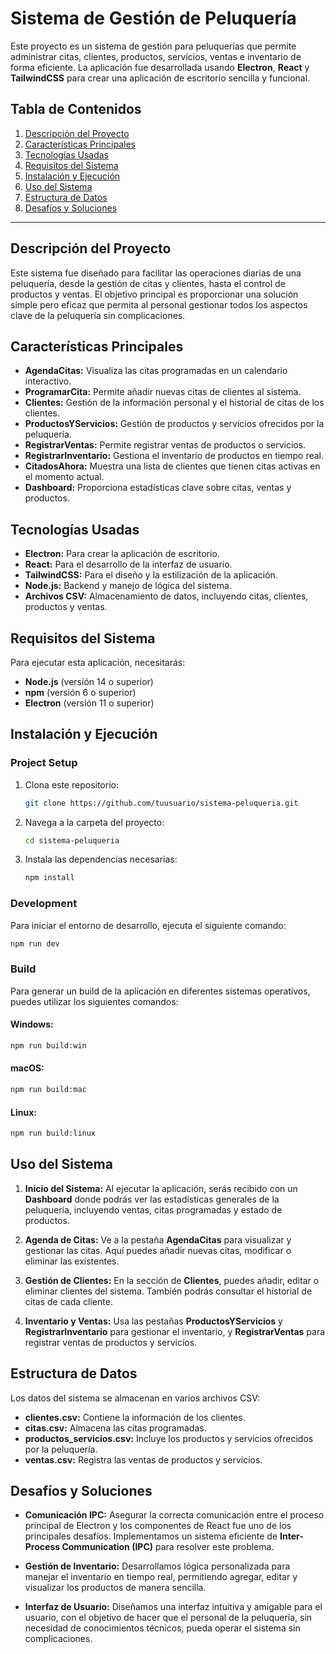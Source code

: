 # **Sistema de Gestión de Peluquería**

Este proyecto es un sistema de gestión para peluquerías que permite administrar citas, clientes, productos, servicios, ventas e inventario de forma eficiente. La aplicación fue desarrollada usando **Electron**, **React** y **TailwindCSS** para crear una aplicación de escritorio sencilla y funcional.

## **Tabla de Contenidos**
1. [Descripción del Proyecto](#descripción-del-proyecto)
2. [Características Principales](#características-principales)
3. [Tecnologías Usadas](#tecnologías-usadas)
4. [Requisitos del Sistema](#requisitos-del-sistema)
5. [Instalación y Ejecución](#instalación-y-ejecución)
6. [Uso del Sistema](#uso-del-sistema)
7. [Estructura de Datos](#estructura-de-datos)
8. [Desafíos y Soluciones](#desafíos-y-soluciones)

---

## **Descripción del Proyecto**
Este sistema fue diseñado para facilitar las operaciones diarias de una peluquería, desde la gestión de citas y clientes, hasta el control de productos y ventas. El objetivo principal es proporcionar una solución simple pero eficaz que permita al personal gestionar todos los aspectos clave de la peluquería sin complicaciones.

## **Características Principales**
- **AgendaCitas:** Visualiza las citas programadas en un calendario interactivo.
- **ProgramarCita:** Permite añadir nuevas citas de clientes al sistema.
- **Clientes:** Gestión de la información personal y el historial de citas de los clientes.
- **ProductosYServicios:** Gestión de productos y servicios ofrecidos por la peluquería.
- **RegistrarVentas:** Permite registrar ventas de productos o servicios.
- **RegistrarInventario:** Gestiona el inventario de productos en tiempo real.
- **CitadosAhora:** Muestra una lista de clientes que tienen citas activas en el momento actual.
- **Dashboard:** Proporciona estadísticas clave sobre citas, ventas y productos.

## **Tecnologías Usadas**
- **Electron:** Para crear la aplicación de escritorio.
- **React:** Para el desarrollo de la interfaz de usuario.
- **TailwindCSS:** Para el diseño y la estilización de la aplicación.
- **Node.js:** Backend y manejo de lógica del sistema.
- **Archivos CSV:** Almacenamiento de datos, incluyendo citas, clientes, productos y ventas.

## **Requisitos del Sistema**
Para ejecutar esta aplicación, necesitarás:
- **Node.js** (versión 14 o superior)
- **npm** (versión 6 o superior)
- **Electron** (versión 11 o superior)

## **Instalación y Ejecución**

### **Project Setup**
1. Clona este repositorio:

   ```bash
   git clone https://github.com/tuusuario/sistema-peluqueria.git

2. Navega a la carpeta del proyecto:

   ```bash
   cd sistema-peluqueria


3. Instala las dependencias necesarias:

   ```bash
   npm install
   ```

### **Development**
Para iniciar el entorno de desarrollo, ejecuta el siguiente comando:

```bash
npm run dev
```

### **Build**
Para generar un build de la aplicación en diferentes sistemas operativos, puedes utilizar los siguientes comandos:

#### Windows:
```bash
npm run build:win
```

#### macOS:
```bash
npm run build:mac
```

#### Linux:
```bash
npm run build:linux
```

## **Uso del Sistema**
1. **Inicio del Sistema:** Al ejecutar la aplicación, serás recibido con un **Dashboard** donde podrás ver las estadísticas generales de la peluquería, incluyendo ventas, citas programadas y estado de productos.

2. **Agenda de Citas:** Ve a la pestaña **AgendaCitas** para visualizar y gestionar las citas. Aquí puedes añadir nuevas citas, modificar o eliminar las existentes.

3. **Gestión de Clientes:** En la sección de **Clientes**, puedes añadir, editar o eliminar clientes del sistema. También podrás consultar el historial de citas de cada cliente.

4. **Inventario y Ventas:** Usa las pestañas **ProductosYServicios** y **RegistrarInventario** para gestionar el inventario, y **RegistrarVentas** para registrar ventas de productos y servicios.

## **Estructura de Datos**
Los datos del sistema se almacenan en varios archivos CSV:

- **clientes.csv:** Contiene la información de los clientes.
- **citas.csv:** Almacena las citas programadas.
- **productos_servicios.csv:** Incluye los productos y servicios ofrecidos por la peluquería.
- **ventas.csv:** Registra las ventas de productos y servicios.

## **Desafíos y Soluciones**
- **Comunicación IPC:** Asegurar la correcta comunicación entre el proceso principal de Electron y los componentes de React fue uno de los principales desafíos. Implementamos un sistema eficiente de **Inter-Process Communication (IPC)** para resolver este problema.
  
- **Gestión de Inventario:** Desarrollamos lógica personalizada para manejar el inventario en tiempo real, permitiendo agregar, editar y visualizar los productos de manera sencilla.

- **Interfaz de Usuario:** Diseñamos una interfaz intuitiva y amigable para el usuario, con el objetivo de hacer que el personal de la peluquería, sin necesidad de conocimientos técnicos, pueda operar el sistema sin complicaciones.
